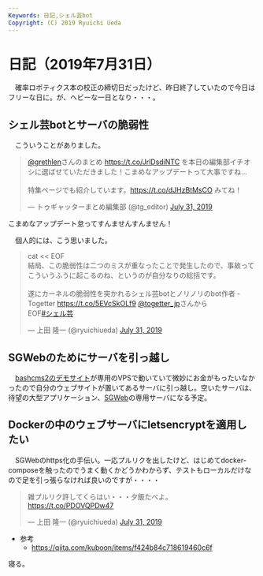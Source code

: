 ```yaml
---
Keywords: 日記,シェル芸bot
Copyright: (C) 2019 Ryuichi Ueda
---
```


# 日記（2019年7月31日）

　確率ロボティクス本の校正の締切日だったけど、昨日終了していたので今日はフリーな日に。が、ヘビーな一日となり・・・。

## シェル芸botとサーバの脆弱性

　こういうことがありました。

<blockquote class="twitter-tweet" data-partner="tweetdeck"><p lang="ja" dir="ltr"><a href="https://twitter.com/grethlen?ref_src=twsrc%5Etfw">@grethlen</a>さんのまとめ <a href="https://t.co/JrlDsdiNTC">https://t.co/JrlDsdiNTC</a> を本日の編集部イチオシに選ばせていただきました！こまめなアップデートって大事ですね...<br><br>特集ページでも紹介しています。<a href="https://t.co/dJHzBtMsCO">https://t.co/dJHzBtMsCO</a> みてね！</p>&mdash; トゥギャッターまとめ編集部 (@tg_editor) <a href="https://twitter.com/tg_editor/status/1156429346879373312?ref_src=twsrc%5Etfw">July 31, 2019</a></blockquote>
<script async src="https://platform.twitter.com/widgets.js" charset="utf-8"></script>

こまめなアップデート怠ってすんませんすんません！

　個人的には、こう思いました。

<blockquote class="twitter-tweet" data-partner="tweetdeck"><p lang="ja" dir="ltr">cat &lt;&lt; EOF<br>結局、この脆弱性は二つのミスが重なったことで発生したので、事故ってこういうふうに起こるのね、というのが自分なりの総括です。<br><br>遂にカーネルの脆弱性を突かれるシェル芸botとノリノリのbot作者 - Togetter <a href="https://t.co/5EVcSkOLf9">https://t.co/5EVcSkOLf9</a> <a href="https://twitter.com/togetter_jp?ref_src=twsrc%5Etfw">@togetter_jp</a>さんから<br>EOF<a href="https://twitter.com/hashtag/%E3%82%B7%E3%82%A7%E3%83%AB%E8%8A%B8?src=hash&amp;ref_src=twsrc%5Etfw">#シェル芸</a></p>&mdash; 上田 隆一 (@ryuichiueda) <a href="https://twitter.com/ryuichiueda/status/1156559722880745472?ref_src=twsrc%5Etfw">July 31, 2019</a></blockquote>
<script async src="https://platform.twitter.com/widgets.js" charset="utf-8"></script>


## SGWebのためにサーバを引っ越し

　[bashcms2のデモサイト](https://bashcms2.ueda.tech/)が専用のVPSで動いていて微妙にお金がもったいなかったので自分のウェブサイトが置いてあるサーバに引っ越し。空いたサーバは、待望の大型アプリケーション、[SGWeb](https://github.com/kekeho/SGWeb/blob/master/README.md)の専用サーバになる予定。

## Dockerの中のウェブサーバにletsencryptを適用したい

　SGWebのhttps化の手伝い。一応プルリクを出したけど、はじめてdocker-composeを触ったのでうまく動くかどうかわからず、テストもローカルだけなので足を引っ張らなければ良いのですが・・・・

<blockquote class="twitter-tweet" data-partner="tweetdeck"><p lang="ja" dir="ltr">雑プルリク許してくらはい・・・夕飯たべよ。<a href="https://t.co/PDOVQPDw47">https://t.co/PDOVQPDw47</a></p>&mdash; 上田 隆一 (@ryuichiueda) <a href="https://twitter.com/ryuichiueda/status/1156521415308238849?ref_src=twsrc%5Etfw">July 31, 2019</a></blockquote>
<script async src="https://platform.twitter.com/widgets.js" charset="utf-8"></script>


* 参考
    * https://qiita.com/kuboon/items/f424b84c718619460c6f



寝る。

